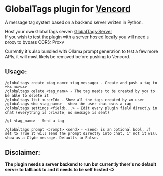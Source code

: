# GlobalTags plugin for [Vencord](https://github.com/Vendicated/Vencord)
A message tag system based on a backend server written in Python.

Host your own GlobalTags server: [GlobalTags-Server](https://github.com/ReclipseTheOne/GlobalTags-Server) <br>
If you wish to test the plugin with a server hosted locally you will need a proxy to bypass CORS: [Proxy](https://github.com/ReclipseTheOne/GlobalTags-Proxy)

Currently it's also bundled with Ollama prompt generation to test a few more APIs, it will most likely be removed before pushing to Vencord.

## Usage:

```
/globaltags create <tag_name> <tag_message> - Create and push a tag to the server
/globaltags delete <tag_name> - The tag needs to be created by you to be able to delete it
/globaltags list <userId> - Show all the tags created by an user
/globaltags who <tag_name> - Show the user that owns a tag
/globaltags settings <fields...> - Edit every plugin field directly in chat (everything is private, no message is sent)

/gt <tag_name> - Send a tag

/globaltags prompt <prompt> <send> - <send> is an optional bool, if set to True it will send the prompt directly into chat, if not it will show as a Clyde message. Defaults to False.
```

## Disclaimer:
<b>The plugin needs a server backend to run but currently there's no default server to fallback to and it needs to be self hosted <3</b>
